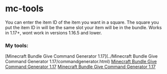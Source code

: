 # mc-tools
You can enter the item ID of the item you want in a square. The square you put the item ID in will be the same slot your item will be in the bundle. Works in 1.17+, wont work in versions 1.16.5 and lower.
### My tools:
[Minecraft Bundle Give Command Generator 1.17](../Minecraft Bundle Give Command Generator 1.17/commandgenerator.html)
[Minecraft Bundle Give Command Generator 1.17](../blob/master/LICENSE)
[Minecraft Bundle Give Command Generator 1.17](https://dacuteraccoon.github.io/Minecraft%20Bundle%20Give%20Command%20Generator%201.17/commandgenerator.html)
